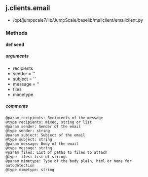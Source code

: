 ## j.clients.email

- /opt/jumpscale7/lib/JumpScale/baselib/mailclient/emailclient.py

### Methods

#### def send 

##### arguments

- recipients
- sender = ''
- subject = ''
- message = ''
- files
- mimetype

##### comments

```
@param recipients: Recipients of the message
@type recipients: mixed, string or list
@param sender: Sender of the email
@type sender: string
@param subject: Subject of the email
@type subject: string
@param message: Body of the email
@type message: string
@param files: List of paths to files to attach
@type files: list of strings
@param mimetype: Type of the body plain, html or None for autodetection
@type mimetype: string

```

